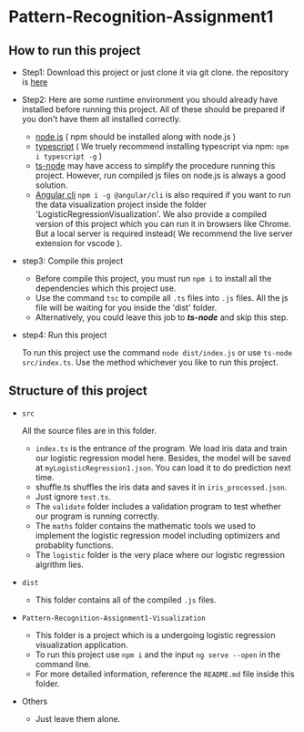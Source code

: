 # Pattern-Recognition-Assignment1

## How to run this project
- Step1: Download this project or just clone it via git clone. the repository is [here](https://github.com/supermassiveasshole/Pattern-Recognition-Assignment1.git)

- Step2: Here are some runtime environment you should already have installed before running this project. All of these should be prepared if you don't have them all installed correctly.
  - [node.js](https://nodejs.org) ( npm should be installed along with node.js )
  - [typescript](https://www.typescriptlang.org/download) ( We truely recommend installing typescript via npm: `npm i typescript -g` )
  - [ts-node](https://www.npmjs.com/package/ts-node) may have access to simplify the procedure running this project. However, run compiled js files on node.js is always a good solution.
  - [Angular cli](https://angular.io) `npm i -g @angular/cli` is also required if you want to run the data visualization project inside the folder 'LogisticRegressionVisualization'. We also provide a compiled version of this project which you can run it in browsers like Chrome. But a local server is required instead( We recommend the live server extension for vscode ).

- step3: Compile this project
  - Before compile this project, you must run `npm i` to install all the dependencies which this project use. 
  - Use the command `tsc` to compile all `.ts` files into `.js` files. All the js file will be waiting for you inside the 'dist' folder.
  - Alternatively, you could leave this job to ***ts-node*** and skip this step.

- step4: Run this project
  
  To run this project use the command `node dist/index.js` or use `ts-node src/index.ts`. Use the method whichever you like to run this project. 

## Structure of this project
- `src`

  All the source files are in this folder.
  - `index.ts` is the entrance of the program. We load iris data and train our logistic regression model here. Besides, the model will be saved at `myLogisticRegression1.json`. You can load it to do prediction next time.
  - shuffle.ts shuffles the iris data and saves it in `iris_processed.json`.
  - Just ignore `test.ts`.
  - The `validate` folder includes a validation program to test whether our program is running correctly.
  - The `maths` folder contains the mathematic tools we used to implement the logistic regression model including optimizers and probablity functions.
  - The `logistic` folder is the very place where our logistic regression algrithm lies.
- `dist`
  - This folder contains all of the compiled `.js` files.
- `Pattern-Recognition-Assignment1-Visualization`
  - This folder is a project which is a undergoing logistic regression visualization application.
  - To run this project use `npm i` and the input `ng serve --open` in the command line.
  - For more detailed information, reference the `README.md` file inside this folder.
- Others
  - Just leave them alone.